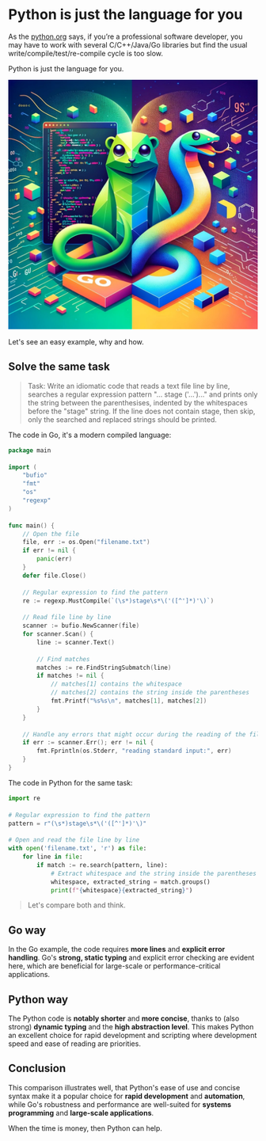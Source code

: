 # Python is just the language for you

As the [python.org](https://docs.python.org/3/tutorial/appetite.html) says, if you’re a professional software developer, you may have to work with several C/C++/Java/Go libraries but find the usual write/compile/test/re-compile cycle is too slow.

Python is just the language for you.

![PythonForYou](PythonForYou.jpg)

Let's see an easy example, why and how.

## Solve the same task

> Task: Write an idiomatic code that reads a text file line by line, searches a regular expression pattern "... stage ('...')..."  and prints only the string between the parenthesises, indented by the whitespaces before the "stage" string. If the line does not contain stage, then skip, only the searched and replaced strings should be printed. 

The code in Go, it's a modern compiled language:

```go
package main

import (
    "bufio"
    "fmt"
    "os"
    "regexp"
)

func main() {
    // Open the file
    file, err := os.Open("filename.txt")
    if err != nil {
        panic(err)
    }
    defer file.Close()

    // Regular expression to find the pattern
    re := regexp.MustCompile(`(\s*)stage\s*\('([^']*)'\)`)

    // Read file line by line
    scanner := bufio.NewScanner(file)
    for scanner.Scan() {
        line := scanner.Text()

        // Find matches
        matches := re.FindStringSubmatch(line)
        if matches != nil {
            // matches[1] contains the whitespace
            // matches[2] contains the string inside the parentheses
            fmt.Printf("%s%s\n", matches[1], matches[2])
        }
    }

    // Handle any errors that might occur during the reading of the file with the scanner
    if err := scanner.Err(); err != nil {
        fmt.Fprintln(os.Stderr, "reading standard input:", err)
    }
}
```

The code in Python for the same task:

```python
import re

# Regular expression to find the pattern
pattern = r"(\s*)stage\s*\('([^']*)'\)"

# Open and read the file line by line
with open('filename.txt', 'r') as file:
    for line in file:
        if match := re.search(pattern, line):
            # Extract whitespace and the string inside the parentheses
            whitespace, extracted_string = match.groups()
            print(f"{whitespace}{extracted_string}")
```

> Let's compare both and think.

## Go way

In the Go example, the code requires **more lines** and **explicit error handling**. Go's **strong, static typing** and explicit error checking are evident here, which are beneficial for large-scale or performance-critical applications.

## Python way

The Python code is **notably shorter** and **more concise**, thanks to (also strong) **dynamic typing** and the **high abstraction level**. This makes Python an excellent choice for rapid development and scripting where development speed and ease of reading are priorities.

## Conclusion

This comparison illustrates well, that Python's ease of use and concise syntax make it a popular choice for **rapid development** and **automation**, while Go's robustness and performance are well-suited for **systems programming** and **large-scale applications**.

When the time is money, then Python can help.

